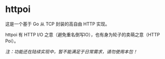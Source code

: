 # httpoi

这是一个基于 Go 从 TCP 封装的高自由 HTTP 实现。

httpoi 有 HTTP I/O 之意（避免重名倒写IO），也有身为轮子的卖萌之意（HTTP Poi）。

*注：功能还在陆续实现中，暂不能满足于日常需求，请勿使用本包！*
